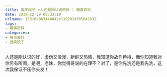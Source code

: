 ```yaml
---
title: 搞笑段子->人还是刚认识的好 | 糗事百科
date: 2019-12-29 00:33:19
urlname: 173f6a0b344b042e119291df85041032
tags: 
- 糗事百科
categories:
- 糗事百科
- 搞笑段子
---
```

人还是刚认识的好，虚伪又浪漫，新鲜又热情，我知道你故作矜持，而你知道我对你另有所图，是吧，老妹，你觉得哥说的在理不？对了，是你先洗还是我先洗，这次我保证不压你头发！


